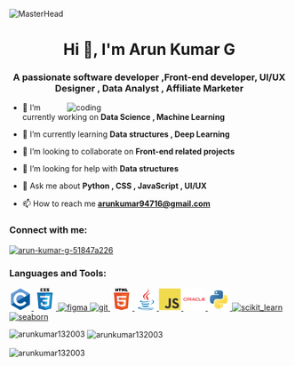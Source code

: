 ![MasterHead](https://github.com/Arunkumar132003/Arunkumar132003/assets/96881025/ce1f0a38-4066-4ea5-bc7a-6ab5063cbf46)
<h1 align="center">Hi 👋, I'm Arun Kumar G</h1>
<h3 align="center">A passionate software developer ,Front-end developer, UI/UX Designer , Data Analyst , Affiliate Marketer</h3>

<p align="left"> <img align="right" width="400" alt="coding" src="https://img.freepik.com/premium-vector/serious-concentrated-developer-programming-sites_316839-2216.jpg" /> </p>

- 🔭 I’m currently working on **Data Science , Machine Learning**

- 🌱 I’m currently learning **Data structures , Deep Learning**

- 👯 I’m looking to collaborate on **Front-end related projects**

- 🤝 I’m looking for help with **Data structures**

- 💬 Ask me about **Python , CSS , JavaScript , UI/UX**

- 📫 How to reach me **arunkumar94716@gmail.com**

<h3 align="left">Connect with me:</h3>
<p align="left">
<a href="https://linkedin.com/in/arun-kumar-g-51847a226" target="blank"><img align="center" src="https://raw.githubusercontent.com/rahuldkjain/github-profile-readme-generator/master/src/images/icons/Social/linked-in-alt.svg" alt="arun-kumar-g-51847a226" height="30" width="40" /></a>
</p>

<h3 align="left">Languages and Tools:</h3>
<p align="left"> <a href="https://www.cprogramming.com/" target="_blank" rel="noreferrer"> <img src="https://raw.githubusercontent.com/devicons/devicon/master/icons/c/c-original.svg" alt="c" width="40" height="40"/> </a> <a href="https://www.w3schools.com/css/" target="_blank" rel="noreferrer"> <img src="https://raw.githubusercontent.com/devicons/devicon/master/icons/css3/css3-original-wordmark.svg" alt="css3" width="40" height="40"/> </a> <a href="https://www.figma.com/" target="_blank" rel="noreferrer"> <img src="https://www.vectorlogo.zone/logos/figma/figma-icon.svg" alt="figma" width="40" height="40"/> </a> <a href="https://git-scm.com/" target="_blank" rel="noreferrer"> <img src="https://www.vectorlogo.zone/logos/git-scm/git-scm-icon.svg" alt="git" width="40" height="40"/> </a> <a href="https://www.w3.org/html/" target="_blank" rel="noreferrer"> <img src="https://raw.githubusercontent.com/devicons/devicon/master/icons/html5/html5-original-wordmark.svg" alt="html5" width="40" height="40"/> </a> <a href="https://www.java.com" target="_blank" rel="noreferrer"> <img src="https://raw.githubusercontent.com/devicons/devicon/master/icons/java/java-original.svg" alt="java" width="40" height="40"/> </a> <a href="https://developer.mozilla.org/en-US/docs/Web/JavaScript" target="_blank" rel="noreferrer"> <img src="https://raw.githubusercontent.com/devicons/devicon/master/icons/javascript/javascript-original.svg" alt="javascript" width="40" height="40"/> </a> <a href="https://www.oracle.com/" target="_blank" rel="noreferrer"> <img src="https://raw.githubusercontent.com/devicons/devicon/master/icons/oracle/oracle-original.svg" alt="oracle" width="40" height="40"/> </a> <a href="https://www.python.org" target="_blank" rel="noreferrer"> <img src="https://raw.githubusercontent.com/devicons/devicon/master/icons/python/python-original.svg" alt="python" width="40" height="40"/> </a> <a href="https://scikit-learn.org/" target="_blank" rel="noreferrer"> <img src="https://upload.wikimedia.org/wikipedia/commons/0/05/Scikit_learn_logo_small.svg" alt="scikit_learn" width="40" height="40"/> </a> <a href="https://seaborn.pydata.org/" target="_blank" rel="noreferrer"> <img src="https://seaborn.pydata.org/_images/logo-mark-lightbg.svg" alt="seaborn" width="40" height="40"/> </a> </p>

<p><img align="left" src="https://github-readme-stats.vercel.app/api/top-langs?username=arunkumar132003&show_icons=true&locale=en&layout=compact" alt="arunkumar132003" /></p>

<p>&nbsp;<img align="center" src="https://github-readme-stats.vercel.app/api?username=arunkumar132003&show_icons=true&locale=en" alt="arunkumar132003" /></p>

<p><img align="center" src="https://github-readme-streak-stats.herokuapp.com/?user=arunkumar132003&" alt="arunkumar132003" /></p>
